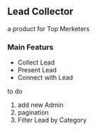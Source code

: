## Lead Collector

a product for Top Merketers

### Main Featurs

<ul>
<li> Collect Lead </li>
<li> Present Lead </li>
<li> Connect with Lead </li>
</ul>


to do

1. add new Admin
2. pagination
3. Filter Lead by Category